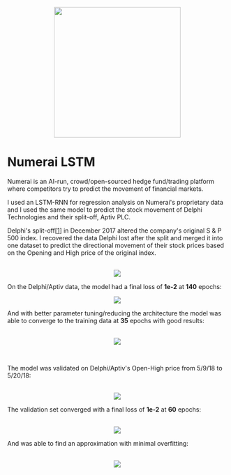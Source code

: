 <p align="center">
  <img width="290" height="300" src="https://user-images.githubusercontent.com/29679899/61179022-ffc9c900-a5c7-11e9-9be0-8b376a9b195b.png">
</p>


# Numerai LSTM

Numerai is an AI-run, crowd/open-sourced hedge fund/trading platform where competitors try to 
predict the movement of financial markets. 

I used an LSTM-RNN for regression analysis on Numerai's proprietary data and I used the same model to predict
the stock movement of Delphi Technologies and their split-off, Aptiv PLC. 

Delphi's split-off[<a href="https://www.investopedia.com/terms/s/split-off.asp" title="investopedia.com" rel="nofollow">1</a></li>] in December 2017 altered the company's original S & P 500 index. 
I recovered the data Delphi lost after the split and merged it into one dataset to predict the directional movement of their stock prices based on the Opening and High price of the original index.

<p align="center">
  <br>
  <img src="https://user-images.githubusercontent.com/29679899/61179349-91d4d000-a5ce-11e9-9c13-7175909e69e3.png">
</p>

On the Delphi/Aptiv data, the model had a final loss of <b>1e-2</b> at <b>140</b> epochs:
<p align="center">
  <img src="https://media.giphy.com/media/ZBVQCX7KA2qSOwMLEf/giphy.gif">
</p>

And with better parameter tuning/reducing the architecture the model was able to converge to the training data at <b>35</b> epochs with good results:

<p align="center">
  <br>
  <img src="https://media.giphy.com/media/dvlIA3HfG0abC3dtwN/giphy.gif">
</p></br>


The model was validated on Delphi/Aptiv's Open-High price from 5/9/18 to 5/20/18: 

<p align="center">
  <br>
  <img src="https://user-images.githubusercontent.com/29679899/61582707-3f2e7300-aafc-11e9-9f88-8eac855fde62.png">
</p>

The validation set converged with a final loss of <b>1e-2</b> at <b>60</b> epochs:

<p align="center">
  <br>
  <img src="https://media.giphy.com/media/UsNOWnGkGcaVkgCT3t/giphy.gif">
</p>

And was able to find an approximation with minimal overfitting:

<p align="center">
  <br>
  <img src="https://media.giphy.com/media/QWuqW0UTxY4mprif4t/giphy.gif">
</p>
